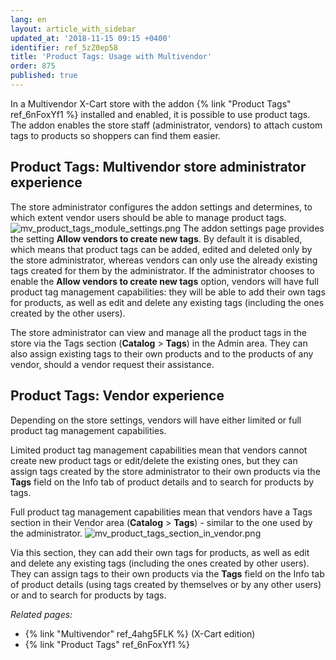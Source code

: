 ```yaml
---
lang: en
layout: article_with_sidebar
updated_at: '2018-11-15 09:15 +0400'
identifier: ref_5zZ0ep58
title: 'Product Tags: Usage with Multivendor'
order: 875
published: true
---
```

In a Multivendor X-Cart store with the addon {% link "Product Tags" ref_6nFoxYf1 %} installed and enabled, it is possible to use product tags. The addon enables the store staff (administrator, vendors) to attach custom tags to products so shoppers can find them easier.

## Product Tags: Multivendor store administrator experience
The store administrator configures the addon settings and determines, to which extent vendor users should be able to manage product tags. 
   ![mv_product_tags_module_settings.png]({{site.baseurl}}/attachments/ref_5zZ0ep58/mv_product_tags_module_settings.png)
The addon settings page provides the setting **Allow vendors to create new tags**. By default it is disabled, which means that product tags can be added, edited and deleted only by the store administrator, whereas vendors can only use the already existing tags created for them by the administrator. If the administrator chooses to enable the **Allow vendors to create new tags** option, vendors will have full product tag management capabilities: they will be able to add their own tags for products, as well as edit and delete any existing tags (including the ones created by the other users). 


The store administrator can view and manage all the product tags in the store via the Tags section (**Catalog** > **Tags**) in the Admin area. They can also assign existing tags to their own products and to the products of any vendor, should a vendor request their assistance.

## Product Tags: Vendor experience
Depending on the store settings, vendors will have either limited or full product tag management capabilities. 

Limited product tag management capabilities mean that vendors cannot create new product tags or edit/delete the existing ones, but they can assign tags created by the store administrator to their own products via the **Tags** field on the Info tab of product details and to search for products by tags. 

Full product tag management capabilities mean that vendors have a Tags section in their Vendor area (**Catalog** > **Tags**) - similar to the one used by the administrator.
   ![mv_product_tags_section_in_vendor.png]({{site.baseurl}}/attachments/ref_5zZ0ep58/mv_product_tags_section_in_vendor.png)

Via this section, they can add their own tags for products, as well as edit and delete any existing tags (including the ones created by other users). They can assign tags to their own products via the **Tags** field on the Info tab of product details (using tags created by themselves or by any other users) or and to search for products by tags.

_Related pages:_

   * {% link "Multivendor" ref_4ahg5FLK %} (X-Cart edition)
   * {% link "Product Tags" ref_6nFoxYf1 %} 
